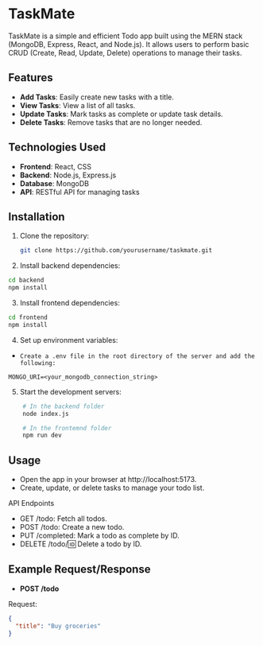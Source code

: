# TaskMate

TaskMate is a simple and efficient Todo app built using the MERN stack (MongoDB, Express, React, and Node.js). It allows users to perform basic CRUD (Create, Read, Update, Delete) operations to manage their tasks.

## Features

- **Add Tasks**: Easily create new tasks with a title.
- **View Tasks**: View a list of all tasks.
- **Update Tasks**: Mark tasks as complete or update task details.
- **Delete Tasks**: Remove tasks that are no longer needed.

## Technologies Used

- **Frontend**: React, CSS
- **Backend**: Node.js, Express.js
- **Database**: MongoDB
- **API**: RESTful API for managing tasks

## Installation

1. Clone the repository:

   ```bash
   git clone https://github.com/yourusername/taskmate.git
   ```

2. Install backend dependencies:

```bash
cd backend
npm install
```

3. Install frontend dependencies:

```bash
cd frontend
npm install
```

4. Set up environment variables:

- `Create a .env file in the root directory of the server and add the following:`

```env
MONGO_URI=<your_mongodb_connection_string>
```

5. Start the development servers:

```bash
    # In the backend folder
    node index.js

    # In the frontemnd folder
    npm run dev
```

## Usage

- Open the app in your browser at http://localhost:5173.
- Create, update, or delete tasks to manage your todo list.

API Endpoints

- GET /todo: Fetch all todos.
- POST /todo: Create a new todo.
- PUT /completed: Mark a todo as complete by ID.
- DELETE /todo/:id: Delete a todo by ID.

## Example Request/Response

- **POST /todo**

Request:

```json
{
  "title": "Buy groceries"
}
```
